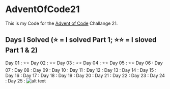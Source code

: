 # AdventOfCode21
This is my Code for the [Advent of Code](https://adventofcode.com/) Challange 21.
## Days I Solved (⭐️ = I solved Part 1; ⭐️⭐️ = I sloved Part 1 & 2)
Day 01 : ⭐️⭐️ 
Day 02 : ⭐️⭐️ 
Day 03 : ⭐️⭐️ 
Day 04 : ⭐️⭐️ 
Day 05 : ⭐️⭐️ 
Day 06 : 
Day 07 :
Day 08 :
Day 09 :
Day 10 :
Day 11 :
Day 12 :
Day 13 :
Day 14 :
Day 15 :
Day 16 :
Day 17 :
Day 18 :
Day 19 :
Day 20 :
Day 21 :
Day 22 :
Day 23 :
Day 24 :
Day 25 :
![alt text](https://cdn.catawiki.net/assets/marketing/landing_page/block/images-attachments/2845-b210252840a8bd4861b9daaee5c8caf74d5759b5-og_image.jpg)

